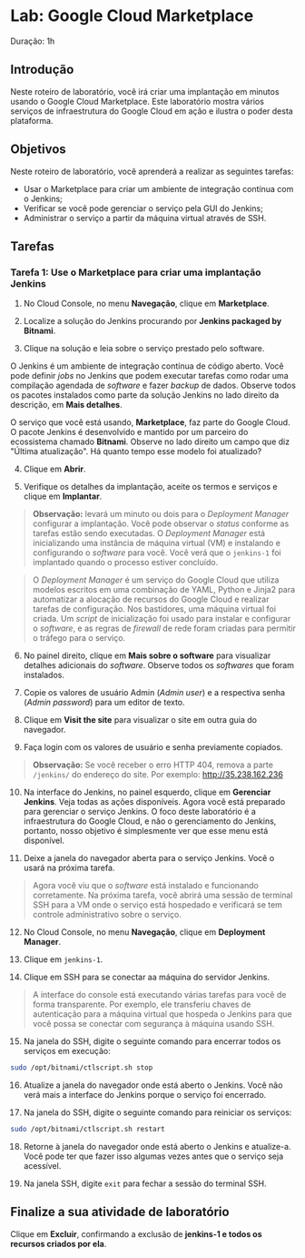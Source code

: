 # Lab: Google Cloud Marketplace

Duração: 1h

## Introdução

Neste roteiro de laboratório, você irá criar uma implantação em minutos usando o Google Cloud Marketplace. Este laboratório mostra vários serviços de infraestrutura do Google Cloud em ação e ilustra o poder desta plataforma. 

## Objetivos

Neste roteiro de laboratório, você aprenderá a realizar as seguintes tarefas:

- Usar o Marketplace para criar um ambiente de integração contínua com o Jenkins;
- Verificar se você pode gerenciar o serviço pela GUI do Jenkins;
- Administrar o serviço a partir da máquina virtual através de SSH.

## Tarefas

### **Tarefa 1:** Use o Marketplace para criar uma implantação Jenkins

1. No Cloud Console, no menu **Navegação**, clique em **Marketplace**.

2. Localize a solução do Jenkins procurando por **Jenkins packaged by Bitnami**.

3. Clique na solução e leia sobre o serviço prestado pelo software.

O Jenkins é um ambiente de integração contínua de código aberto. Você pode definir *jobs* no Jenkins que podem executar tarefas como rodar uma compilação agendada de *software* e fazer *backup* de dados. Observe todos os pacotes instalados como parte da solução Jenkins no lado direito da descrição, em **Mais detalhes**.

O serviço que você está usando, **Marketplace**, faz parte do Google Cloud. O pacote Jenkins é desenvolvido e mantido por um parceiro do ecossistema chamado **Bitnami**. Observe no lado direito um campo que diz "Última atualização". Há quanto tempo esse modelo foi atualizado?

4. Clique em **Abrir**.

5. Verifique os detalhes da implantação, aceite os termos e serviços e clique em **Implantar**.

> **Observação:** levará um minuto ou dois para o *Deployment Manager* configurar a implantação. Você pode observar o *status* conforme as tarefas estão sendo executadas. O *Deployment Manager* está inicializando uma instância de máquina virtual (VM) e instalando e configurando o *software* para você. Você verá que o `jenkins-1` foi implantado quando o processo estiver concluído. 

> O *Deployment Manager* é um serviço do Google Cloud que utiliza modelos escritos em uma combinação de YAML, Python e Jinja2 para automatizar a alocação de recursos do Google Cloud e realizar tarefas de configuração. Nos bastidores, uma máquina virtual foi criada. Um *script* de inicialização foi usado para instalar e configurar o *software*, e as regras de *firewall* de rede foram criadas para permitir o tráfego para o serviço.

6. No painel direito, clique em **Mais sobre o software** para visualizar detalhes adicionais do *software*. Observe todos os *softwares* que foram instalados.

7. Copie os valores de usuário Admin (*Admin user*) e a respectiva senha (*Admin password*) para um editor de texto.

8. Clique em **Visit the site** para visualizar o site em outra guia do navegador. 

9. Faça login com os valores de usuário e senha previamente copiados.

> **Observação:** Se você receber o erro HTTP 404, remova a parte `/jenkins/` do endereço do site. Por exemplo: http://35.238.162.236

10. Na interface do Jenkins, no painel esquerdo, clique em **Gerenciar Jenkins**. Veja todas as ações disponíveis. Agora você está preparado para gerenciar o serviço Jenkins. O foco deste laboratório é a infraestrutura do Google Cloud, e não o gerenciamento do Jenkins, portanto, nosso objetivo é simplesmente ver que esse menu está disponível.

11. Deixe a janela do navegador aberta para o serviço Jenkins. Você o usará na próxima tarefa.

> Agora você viu que o *software* está instalado e funcionando corretamente. Na próxima tarefa, você abrirá uma sessão de terminal SSH para a VM onde o serviço está hospedado e verificará se tem controle administrativo sobre o serviço.

12. No Cloud Console, no menu **Navegação**, clique em **Deployment Manager**.

13. Clique em `jenkins-1`.

14. Clique em SSH para se conectar aa máquina do servidor Jenkins.

> A interface do console está executando várias tarefas para você de forma transparente. Por exemplo, ele transferiu chaves de autenticação para a máquina virtual que hospeda o Jenkins para que você possa se conectar com segurança à máquina usando SSH.

15. Na janela do SSH, digite o seguinte comando para encerrar todos os serviços em execução:

```bash
sudo /opt/bitnami/ctlscript.sh stop
```

16. Atualize a janela do navegador onde está aberto o Jenkins. Você não verá mais a interface do Jenkins porque o serviço foi encerrado.

17. Na janela do SSH, digite o seguinte comando para reiniciar os serviços:

```bash
sudo /opt/bitnami/ctlscript.sh restart
```

18. Retorne à janela do navegador onde está aberto o Jenkins e atualize-a. Você pode ter que fazer isso algumas vezes antes que o serviço seja acessível.

19. Na janela SSH, digite `exit` para fechar a sessão do terminal SSH.

## Finalize a sua atividade de laboratório

Clique em **Excluir**, confirmando a exclusão de **jenkins-1 e todos os recursos criados por ela**.